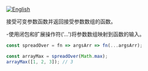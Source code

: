 
<a href="./README.md" target="_blank"><img src="https://img.shields.io/badge/-English-gray" alt="English"/></a>

接受可变参数函数并返回接受参数数组的函数。

-使用闭包和扩展操作符('…')将参数数组映射到函数的输入。

```js
const spreadOver = fn => argsArr => fn(...argsArr);
```

```js
const arrayMax = spreadOver(Math.max);
arrayMax([1, 2, 3]); // 3
```
